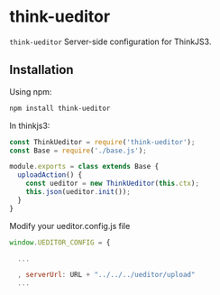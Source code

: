 # think-ueditor

`think-ueditor` Server-side configuration for ThinkJS3.

## Installation

Using npm:

```sh
npm install think-ueditor
```

In thinkjs3:

```js
const ThinkUeditor = require('think-ueditor');
const Base = require('./base.js');

module.exports = class extends Base {
  uploadAction() {
    const ueditor = new ThinkUeditor(this.ctx);
    this.json(ueditor.init());
  }
}


```

Modify your ueditor.config.js file
```js
window.UEDITOR_CONFIG = {

  ...

  , serverUrl: URL + "../../../ueditor/upload"
  ...

```

